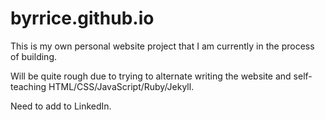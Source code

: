 # byrrice.github.io

This is my own personal website project that I am currently in the process of building. 

Will be quite rough due to trying to alternate writing the website and self-teaching HTML/CSS/JavaScript/Ruby/Jekyll. 

Need to add to LinkedIn. 
